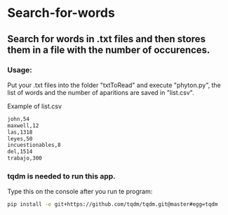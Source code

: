 # Search-for-words


## Search for words in .txt files and then stores them in a file with the number of occurences.


### Usage:
Put your .txt files into the folder "txtToRead" and execute "phyton.py", the list of words and the number of aparitions are saved in "list.csv".

Example of list.csv
```sh
john,54
maxwell,12
las,1318
leyes,50
incuestionables,8
del,1514
trabajo,300
```
### tqdm is needed to run this app.
Type this on the console after you run te program:
```sh
pip install -e git+https://github.com/tqdm/tqdm.git@master#egg=tqdm
```
